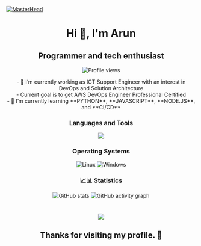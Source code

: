 [![MasterHead](https://user-images.githubusercontent.com/74038190/225813708-98b745f2-7d22-48cf-9150-083f1b00d6c9.gif)](https://github.com/Arunnpuram)

<h1 align="center">Hi 👋, I'm Arun</h1>

<h2 align="center">Programmer and tech enthusiast</h2>

<p align="center">
  <img src="https://komarev.com/ghpvc/?username=Arunnpuram&label=Profile%20views&color=0e75b6&style=flat" alt="Profile views" />
</p>

<p align="center">
  - 🔭 I’m currently working as ICT Support Engineer with an interest in DevOps and Solution Architecture<br>
  - Current goal is to get AWS DevOps Engineer Professional Certified <br>
  - 🌱 I’m currently learning **PYTHON**, **JAVASCRIPT**, **NODE.JS**, and **CI/CD**
</p>

<h3 align="center">Languages and Tools</h3>
<p align="center">
  <a href="https://skillicons.dev">
    <img src="https://skillicons.dev/icons?i=bash,python,linux,git,aws,js,express,react,bitbucket,blender,powershell,visualstudio,docker,dynamodb,elasticsearch&perline=7"/>
  </a>
</p>

<h3 align="center">Operating Systems</h3>
<p align="center">
  <img src="https://img.shields.io/badge/Linux-FCC624?style=for-the-badge&logo=linux&logoColor=black" alt="Linux"/>
  <img src="https://img.shields.io/badge/Windows-0078D6?style=for-the-badge&logo=windows&logoColor=white" alt="Windows"/>
</p>

<h3 align="center">📈📊 Statistics</h3>
<p align="center">
  <img src="https://github-readme-stats.vercel.app/api?username=Arunnpuram&theme=rose_pine" alt="GitHub stats" />
  <img src="https://github-readme-activity-graph.vercel.app/graph?username=Arunnpuram&bg_color=0000000&color=2980b9&line=2980b9&point=27ae60&area_color=2980b9&area=true&hide_border=true" alt="GitHub activity graph" />
</p>

<h1 align="center">
  <img src="https://capsule-render.vercel.app/api?type=waving&color=gradient&height=65&section=footer"/>
</h1>

<h2 align="center">Thanks for visiting my profile. 🌟</h2>
